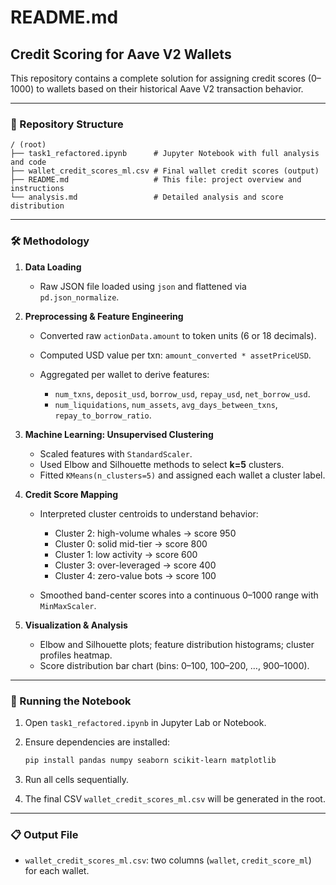 # README.md

## Credit Scoring for Aave V2 Wallets

This repository contains a complete solution for assigning credit scores (0–1000) to wallets based on their historical Aave V2 transaction behavior.

---

### 📁 Repository Structure

```
/ (root)
├── task1_refactored.ipynb      # Jupyter Notebook with full analysis and code
├── wallet_credit_scores_ml.csv # Final wallet credit scores (output)
├── README.md                   # This file: project overview and instructions
└── analysis.md                 # Detailed analysis and score distribution
```

---

### 🛠️ Methodology

1. **Data Loading**

   * Raw JSON file loaded using `json` and flattened via `pd.json_normalize`.

2. **Preprocessing & Feature Engineering**

   * Converted raw `actionData.amount` to token units (6 or 18 decimals).
   * Computed USD value per txn: `amount_converted * assetPriceUSD`.
   * Aggregated per wallet to derive features:

     * `num_txns`, `deposit_usd`, `borrow_usd`, `repay_usd`, `net_borrow_usd`.
     * `num_liquidations`, `num_assets`, `avg_days_between_txns`, `repay_to_borrow_ratio`.

3. **Machine Learning: Unsupervised Clustering**

   * Scaled features with `StandardScaler`.
   * Used Elbow and Silhouette methods to select **k=5** clusters.
   * Fitted `KMeans(n_clusters=5)` and assigned each wallet a cluster label.

4. **Credit Score Mapping**

   * Interpreted cluster centroids to understand behavior:

     * Cluster 2: high-volume whales → score 950
     * Cluster 0: solid mid-tier → score 800
     * Cluster 1: low activity → score 600
     * Cluster 3: over-leveraged → score 400
     * Cluster 4: zero-value bots → score 100
   * Smoothed band-center scores into a continuous 0–1000 range with `MinMaxScaler`.

5. **Visualization & Analysis**

   * Elbow and Silhouette plots; feature distribution histograms; cluster profiles heatmap.
   * Score distribution bar chart (bins: 0–100, 100–200, …, 900–1000).

---

### 🚀 Running the Notebook

1. Open `task1_refactored.ipynb` in Jupyter Lab or Notebook.
2. Ensure dependencies are installed:

   ```bash
   pip install pandas numpy seaborn scikit-learn matplotlib
   ```
3. Run all cells sequentially.
4. The final CSV `wallet_credit_scores_ml.csv` will be generated in the root.

---

### 📋 Output File

* `wallet_credit_scores_ml.csv`: two columns (`wallet`, `credit_score_ml`) for each wallet.
